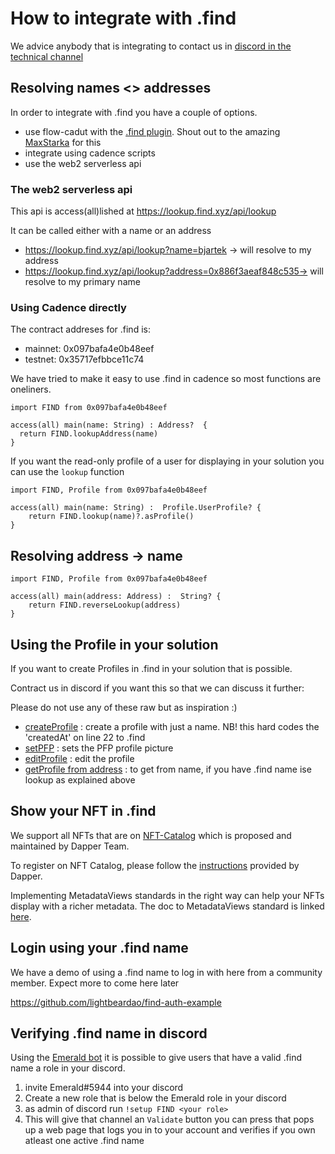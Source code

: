 # How to integrate with .find

We advice anybody that is integrating to contact us in [discord in the technical channel](https://discord.gg/8a27XMx8Zp) 


## Resolving names <> addresses
In order to integrate with .find you have a couple of options. 

 - use flow-cadut with the [.find plugin](https://codesandbox.io/s/lqcw0). Shout out to the amazing [MaxStarka](https://github.com/maxstalker) for this
 - integrate using cadence scripts 
 - use the web2 serverless api
 
 
### The web2 serverless api

This api is access(all)lished at  https://lookup.find.xyz/api/lookup

It can be called either with a name or an address

- https://lookup.find.xyz/api/lookup?name=bjartek -> will resolve to my address
- https://lookup.find.xyz/api/lookup?address=0x886f3aeaf848c535-> will resolve to my primary name 


### Using Cadence directly

The contract addreses for .find is:
 - mainnet: 0x097bafa4e0b48eef
 - testnet: 0x35717efbbce11c74


We have tried to make it easy to use .find in cadence so most functions are oneliners. 

```cadence
import FIND from 0x097bafa4e0b48eef

access(all) main(name: String) : Address?  {
  return FIND.lookupAddress(name)
}
```

If you want the read-only profile of a user for displaying in your solution you can use the `lookup` function
```cadence
import FIND, Profile from 0x097bafa4e0b48eef

access(all) main(name: String) :  Profile.UserProfile? {
    return FIND.lookup(name)?.asProfile()
}
```

## Resolving address -> name

```cadence
import FIND, Profile from 0x097bafa4e0b48eef

access(all) main(address: Address) :  String? {
    return FIND.reverseLookup(address)
}
```

## Using the Profile in your solution

If you want to create Profiles in .find in your solution that is possible. 

Contract us in discord if you want this so that we can discuss it further:


Please do not use any of these raw but as inspiration :)

 - [createProfile](transactions/createProfile.cdc) : create a profile with just a name. NB! this hard codes the  'createdAt' on line 22 to .find 
 - [setPFP](transactions/setProfile) : sets the PFP profile picture
 - [editProfile](transactions/editProfile) : edit the profile
 - [getProfile from address](scripts/profile.cdc) : to get from name, if you have .find name ise lookup as explained above
 
## Show your NFT in .find

We support all NFTs that are on [NFT-Catalog](https://nft-catalog.vercel.app/catalog/mainnet) which is proposed and maintained by Dapper Team. 

To register on NFT Catalog, please follow the [instructions](https://nft-catalog.vercel.app/v) provided by Dapper. 

Implementing MetadataViews standards in the right way can help your NFTs display with a richer metadata. The doc to MetadataViews standard is linked [here](./integratingMetadataViews.md). 


<!-- In order to show your nfts in .find we use this [script](scripts/collections.cdc)

In essence what we need for each nft is the fields:
```
	pub let id:UInt64
	pub let name: String: The name of the nft
	pub let image: String : the http url to the image, or ipfs://<cid>
	pub let url: String: the url to go to when an nft is clicked
	pub let listPrice: UFix64? : if this is item is listed in a marketplace show the price here
	pub let listToken: String? : the string representation of the token used. Identifier of FT
	pub let contentType:String : content type of image url, image or video works fine here
	pub let rarity:String: rarity description for this NFT
``` -->

<!-- There are lots of examples for how this is done in the collections script already. 

Note that if your solution needs to lookup things in an API after the collections script we can accomodate that aswell. -->

## Login using your .find name

We have a demo of using a .find name to log in with here from a community member. Expect more to come here later

https://github.com/lightbeardao/find-auth-example

## Verifying .find name in discord

Using the [Emerald bot](https://github.com/jacob-tucker/blocto-auth-discord-bot) it is possible to give users that have a valid .find name a role in your discord. 

1. invite Emerald#5944 into your discord
2. Create a new role that is below the Emerald role in your discord
3. as admin of discord run `!setup FIND <your role>`
4. This will give that channel an `Validate` button you can press that pops up a web page that logs you in to your account and verifies if you own atleast one active .find name
 

